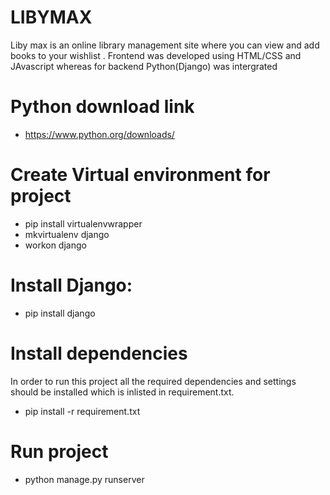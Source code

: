 

# LIBYMAX

Liby max is an online library management site where you can view and add books to your wishlist . Frontend was developed using HTML/CSS and JAvascript whereas for backend Python(Django) was intergrated

# Python download link 
* https://www.python.org/downloads/

# Create Virtual environment for project
* pip install virtualenvwrapper
* mkvirtualenv django
* workon django

# Install Django:
* pip install django

# Install dependencies 
In order to run this project all the required dependencies and settings should be installed which is inlisted in requirement.txt.
* pip install -r requirement.txt

# Run project 
* python manage.py runserver

